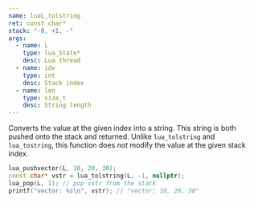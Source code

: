 ```yaml
---
name: luaL_tolstring
ret: const char*
stack: "-0, +1, -"
args:
  - name: L
    type: lua_State*
    desc: Lua thread
  - name: idx
    type: int
    desc: Stack index
  - name: len
    type: size_t
    desc: String length
---
```


Converts the value at the given index into a string. This string is both pushed onto the stack and returned. Unlike `lua_tolstring` and `lua_tostring`, this function does _not_ modify the value at the given stack index.

```cpp title="Example" hl_lines="2"
lua_pushvector(L, 10, 20, 30);
const char* vstr = lua_tolstring(L, -1, nullptr);
lua_pop(L, 1); // pop vstr from the stack
printf("vector: %s\n", vstr); // "vector: 10, 20, 30"
```
